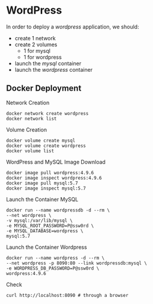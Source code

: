 # WordPress
In order to deploy a *wordpress* application, we should:
- create 1 network
- create 2 volumes
  - 1 for mysql
  - 1 for wordpress
- launch the *mysql* container
- launch the *wordpress* container


## Docker Deployment
Network Creation

```shell
docker network create wordpress
docker network list
```

Volume Creation

```shell
docker volume create mysql
docker volume create wordpress
docker volume list
```

WordPress and MySQL Image Download

```shell
docker image pull wordpress:4.9.6
docker image inspect wordpress:4.9.6
docker image pull mysql:5.7
docker image inspect mysql:5.7
```

Launch the Container MySQL

```shell
docker run --name wordpressdb -d --rm \
--net wordpress \
-v mysql:/var/lib/mysql \
-e MYSQL_ROOT_PASSWORD=P@ssw0rd \
-e MYSQL_DATABASE=wordpress \
mysql:5.7
```

Launch the Container Wordpress
```shell
docker run --name wordpress -d --rm \
--net wordpress -p 8090:80 --link wordpressdb:mysql \
-e WORDPRESS_DB_PASSWORD=P@ssw0rd \
wordpress:4.9.6
```

Check
```shell
curl http://localhost:8090 # through a browser
```
